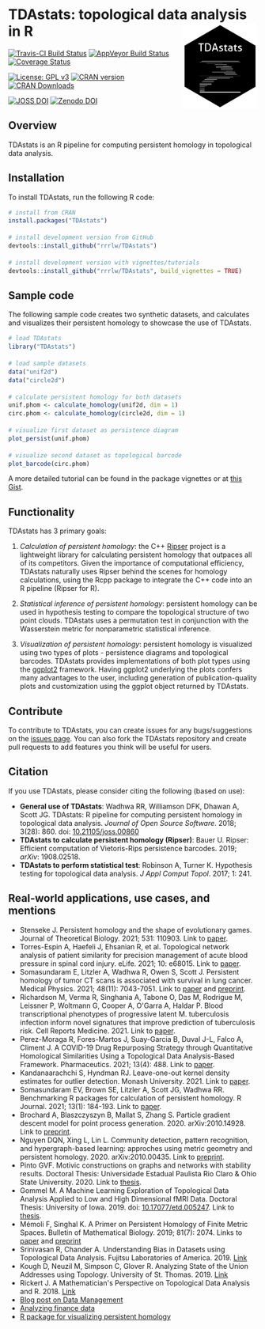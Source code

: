 # TDAstats: topological data analysis in R <img src="man/figures/HexTDA.png" align="right" height="175" width="151"/>

[![Travis-CI Build Status](https://travis-ci.org/rrrlw/TDAstats.svg?branch=master)](https://travis-ci.org/rrrlw/TDAstats)
[![AppVeyor Build Status](https://ci.appveyor.com/api/projects/status/github/rrrlw/TDAstats?branch=master&svg=true)](https://ci.appveyor.com/project/rrrlw/TDAstats)
[![Coverage Status](https://img.shields.io/codecov/c/github/rrrlw/TDAstats/master.svg)](https://codecov.io/github/rrrlw/TDAstats?branch=master)

[![License: GPL v3](https://img.shields.io/badge/License-GPL%20v3-blue.svg)](https://www.gnu.org/licenses/gpl-3.0)
[![CRAN version](http://www.r-pkg.org/badges/version/TDAstats)](https://CRAN.R-project.org/package=TDAstats)
[![CRAN Downloads](http://cranlogs.r-pkg.org/badges/grand-total/TDAstats)](https://CRAN.R-project.org/package=TDAstats)

[![JOSS DOI](http://joss.theoj.org/papers/10.21105/joss.00860/status.svg)](https://doi.org/10.21105/joss.00860)
[![Zenodo DOI](https://zenodo.org/badge/130141540.svg)](https://zenodo.org/badge/latestdoi/130141540)

## Overview

TDAstats is an R pipeline for computing persistent homology in topological data analysis.

## Installation

To install TDAstats, run the following R code:
```r
# install from CRAN
install.packages("TDAstats")

# install development version from GitHub
devtools::install_github("rrrlw/TDAstats")

# install development version with vignettes/tutorials
devtools::install_github("rrrlw/TDAstats", build_vignettes = TRUE)
```

## Sample code

The following sample code creates two synthetic datasets, and calculates and visualizes their persistent homology to showcase the use of TDAstats.

```r
# load TDAstats
library("TDAstats")

# load sample datasets
data("unif2d")
data("circle2d")

# calculate persistent homology for both datasets
unif.phom <- calculate_homology(unif2d, dim = 1)
circ.phom <- calculate_homology(circle2d, dim = 1)

# visualize first dataset as persistence diagram
plot_persist(unif.phom)

# visualize second dataset as topological barcode
plot_barcode(circ.phom)
```

A more detailed tutorial can be found in the package vignettes or at [this Gist](https://gist.github.com/rrrlw/2fd22a834a883cb66454b1dabab9fdcb).

## Functionality

TDAstats has 3 primary goals:

1.  *Calculation of persistent homology*: the C++
[Ripser](https://github.com/Ripser/ripser)
project is a lightweight library for calculating persistent homology
that outpaces all of its competitors. Given the importance of computational
efficiency, TDAstats naturally uses Ripser behind the scenes for homology
calculations, using the Rcpp package to integrate the C++ code into an R
pipeline (Ripser for R).

2.  *Statistical inference of persistent homology*: persistent homology can be
used in hypothesis testing to compare the topological structure of two point
clouds. TDAstats uses a permutation test in conjunction with the Wasserstein
metric for nonparametric statistical inference.

3.  *Visualization of persistent homology*: persistent homology is visualized
using two types of plots - persistence diagrams and topological barcodes.
TDAstats provides implementations of both plot types using the
[ggplot2](https://github.com/tidyverse/ggplot2)
framework. Having ggplot2 underlying the plots confers many advantages to the
user, including generation of publication-quality plots and customization using
the ggplot object returned by TDAstats.

## Contribute

To contribute to TDAstats, you can create issues for any bugs/suggestions on the [issues page](https://github.com/rrrlw/TDAstats/issues). You can also fork the TDAstats repository and create pull requests to add features you think will be useful for users.

## Citation

If you use TDAstats, please consider citing the following (based on use):
* **General use of TDAstats**: Wadhwa RR, Williamson DFK, Dhawan A, Scott JG. TDAstats: R pipeline for computing persistent homology in topological data analysis. *Journal of Open Source Software*. 2018; 3(28): 860. doi: [10.21105/joss.00860](https://doi.org/10.21105/joss.00860)
* **TDAstats to calculate persistent homology (Ripser)**: Bauer U. Ripser: Efficient computation of Vietoris-Rips persistence barcodes. 2019; *arXiv*: 1908.02518.
* **TDAstats to perform statistical test**: Robinson A, Turner K. Hypothesis testing for topological data analysis. *J Appl Comput Topol*. 2017; 1: 241.

## Real-world applications, use cases, and mentions

* Stenseke J. Persistent homology and the shape of evolutionary games. Journal of Theoretical Biology. 2021; 531: 110903. Link to [paper](https://www.sciencedirect.com/science/article/pii/S0022519321003222).
* Torres-Espin A, Haefeli J, Ehsanian R, et al. Topological network analysis of patient similarity for precision management of acute blood pressure in spinal cord injury. eLife. 2021; 10: e68015. Link to [paper](https://elifesciences.org/articles/68015).
* Somasundaram E, Litzler A, Wadhwa R, Owen S, Scott J. Persistent homology of tumor CT scans is associated with survival in lung cancer. Medical Physics. 2021; 48(11): 7043-7051. Link to [paper](https://aapm.onlinelibrary.wiley.com/doi/abs/10.1002/mp.15255) and [preprint](https://www.medrxiv.org/content/10.1101/2020.12.06.20244863v1).
* Richardson M, Verma R, Singhania A, Tabone O, Das M, Rodrigue M, Leissner P, Woltmann G, Cooper A, O'Garra A, Haldar P. Blood transcriptional phenotypes of progressive latent M. tuberculosis infection inform novel signatures that improve prediction of tuberculosis risk. Cell Reports Medicine. 2021. Link to [paper](https://papers.ssrn.com/sol3/papers.cfm?abstract_id=3815986).
* Perez-Moraga R, Fores-Martos J, Suay-Garcia B, Duval J-L, Falco A, Climent J. A COVID-19 Drug Repurposing Strategy through Quantitative Homological Similarities Using a Topological Data Analysis-Based Framework. Pharmaceutics. 2021; 13(4): 488. Link to [paper](https://www.mdpi.com/1999-4923/13/4/488).
* Kandanaarachchi S, Hyndman RJ. Leave-one-out kernel density estimates for outlier detection. Monash University. 2021. Link to [paper](https://www.monash.edu/business/ebs/research/publications/ebs/wp02-2021.pdf).
* Somasundaram EV, Brown SE, Litzler A, Scott JG, Wadhwa RR. Benchmarking R packages for calculation of persistent homology. R Journal. 2021; 13(1): 184-193. Link to [paper](https://journal.r-project.org/archive/2021/RJ-2021-033/RJ-2021-033.pdf).
* Brochard A, Blaszczyszyn B, Mallat S, Zhang S. Particle gradient descent model for point process generation. 2020. arXiv:2010.14928. Link to [preprint](https://arxiv.org/abs/2010.14928).
* Nguyen DQN, Xing L, Lin L. Community detection, pattern recognition, and hypergraph-based learning: approches using metric geometry and persistent homology. 2020. arXiv:2010.00435. Link to [preprint](https://arxiv.org/abs/2010.00435).
* Pinto GVF. Motivic constructions on graphs and networks with stability results. Doctoral Thesis: Universidade Estadual Paulista Rio Claro & Ohio State University. 2020. Link to [thesis](http://hdl.handle.net/11449/192494).
* Gommel M. A Machine Learning Exploration of Topological Data Analysis Applied to Low and High Dimensional fMRI Data. Doctoral Thesis: University of Iowa. 2019. doi: [10.17077/etd.005247](https://doi.org/10.17077/etd.005247). Link to [thesis](https://iro.uiowa.edu/discovery/fulldisplay/alma9983779398602771/01IOWA_INST:ResearchRepository?tags=scholar).
* Mémoli F, Singhal K. A Primer on Persistent Homology of Finite Metric Spaces. Bulletin of Mathematical Biology. 2019; 81(7): 2074. Links to [paper](https://link.springer.com/article/10.1007/s11538-019-00614-z) and [preprint](https://arxiv.org/abs/1905.13400)
* Srinivasan R, Chander A. Understanding Bias in Datasets using Topological Data Analysis. Fujitsu Laboratories of America. 2019. [Link](http://ceur-ws.org/Vol-2419/paper_9.pdf)
* Kough D, Neuzil M, Simpson C, Glover R. Analyzing State of the Union Addresses using Topology. University of St. Thomas. 2019. [Link](https://www.stthomas.edu/media/collegeofartsandsciences/mathematics/pdf/camsummer2019/CAMReport2019TDANeuzilKoughSimpson.pdf)
* Rickert J. A Mathematician's Perspective on Topological Data Analysis and R. 2018. [Link](https://rviews.rstudio.com/2018/11/14/a-mathematician-s-perspective-on-topological-data-analysis-and-r/)
* [Blog post on Data Management](https://www.kaisataipale.net/blog/2019/02/22/data-management/)
* [Analyzing finance data](https://github.com/kaitai/Example-with-TDAstats)
* [R package for visualizing persistent homology](https://github.com/rrrlw/ggtda)
